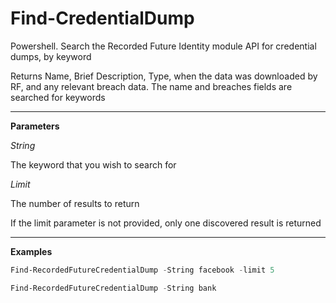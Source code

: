 # Find-CredentialDump
Powershell.  Search the Recorded Future Identity module API for credential dumps, by keyword

Returns Name, Brief Description, Type, when the data was downloaded by RF, and any relevant breach data.  The name and breaches fields are searched for keywords

---
**Parameters**

_String_

The keyword that you wish to search for

_Limit_

The number of results to return

If the limit parameter is not provided, only one discovered result is returned

---

**Examples**
  ```powershell
Find-RecordedFutureCredentialDump -String facebook -limit 5
```

  ```powershell
Find-RecordedFutureCredentialDump -String bank
```
